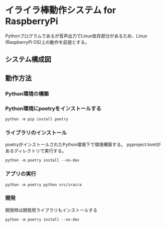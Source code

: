 # イライラ棒動作システム for RaspberryPi

Pythonプログラムであるが音声出力でLinux依存部分があるため、Linux (RaspberryPi OS)上の動作を前提とする。

## システム構成図

## 動作方法

### Python環境の構築

### Python環境にpoetryをインストールする

```shell
python -m pip install poetry
```

### ライブラリのインストール

poetryがインストールされたPython環境下で環境構築する。 pyproject.tomlがあるディレクトリで実行する。

```shell
python -m poetry install --no-dev
```

### アプリの実行

```shell
python -m poetry python src/iraira
```

### 開発

開発時は開発用ライブラリもインストールする

```shell
python -m poetry install --no-dev
```
